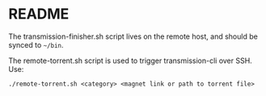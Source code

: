 # README

The transmission-finisher.sh script lives on the remote host, and should be synced to `~/bin`. 

The remote-torrent.sh script is used to trigger transmission-cli over SSH. Use:

```
./remote-torrent.sh <category> <magnet link or path to torrent file>
```

